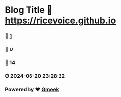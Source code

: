 # Blog Title :link: https://ricevoice.github.io 
### :page_facing_up: [1](https://ricevoice.github.io/tag.html) 
### :speech_balloon: 0 
### :hibiscus: 14 
### :alarm_clock: 2024-06-20 23:28:22 
### Powered by :heart: [Gmeek](https://github.com/Meekdai/Gmeek)
